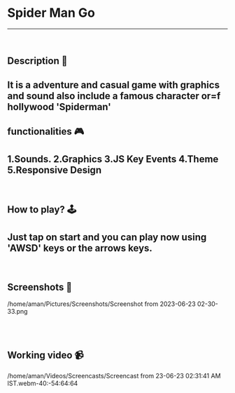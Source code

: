 # **Spider Man Go** 

---

<br>

## **Description 📃**
It is a adventure and casual game with graphics and sound also include a famous character or=f hollywood 'Spiderman'
- 

## **functionalities 🎮**
1.Sounds.
2.Graphics
3.JS Key Events
4.Theme 
5.Responsive Design
- 
<br>

## **How to play? 🕹️**
<!-- add the steps how to play games -->
Just tap on start and you can play now using 'AWSD' keys or the arrows keys.
- 

<br>

## **Screenshots 📸**

/home/aman/Pictures/Screenshots/Screenshot from 2023-06-23 02-30-33.png

<br>


<br>

## **Working video 📹**
/home/aman/Videos/Screencasts/Screencast from 23-06-23 02:31:41 AM IST.webm-40:-54:64:64
